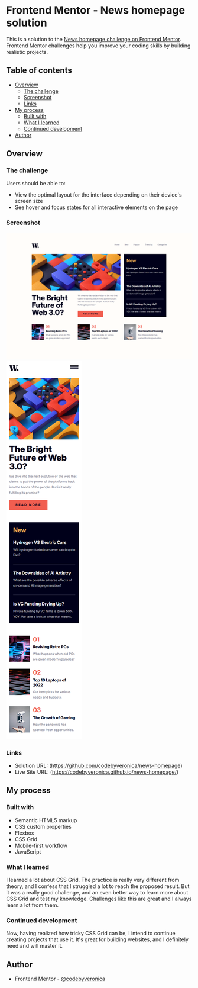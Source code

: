 # Frontend Mentor - News homepage solution

This is a solution to the [News homepage challenge on Frontend Mentor](https://www.frontendmentor.io/challenges/news-homepage-H6SWTa1MFl). Frontend Mentor challenges help you improve your coding skills by building realistic projects. 

## Table of contents

- [Overview](#overview)
  - [The challenge](#the-challenge)
  - [Screenshot](#screenshot)
  - [Links](#links)
- [My process](#my-process)
  - [Built with](#built-with)
  - [What I learned](#what-i-learned)
  - [Continued development](#continued-development)
- [Author](#author)


## Overview

### The challenge

Users should be able to:

- View the optimal layout for the interface depending on their device's screen size
- See hover and focus states for all interactive elements on the page

### Screenshot

![](./images/screenshots/desktop.png)
![](./images/screenshots/mobile.png)


### Links

- Solution URL: (https://github.com/codebyveronica/news-homepage)
- Live Site URL: (https://codebyveronica.github.io/news-homepage/)

## My process

### Built with

- Semantic HTML5 markup
- CSS custom properties
- Flexbox
- CSS Grid
- Mobile-first workflow
- JavaScript

### What I learned

I learned a lot about CSS Grid. The practice is really very different from theory, and I confess that I struggled a lot to reach the proposed result. But it was a really good challenge, and an even better way to learn more about CSS Grid and test my knowledge. Challenges like this are great and I always learn a lot from them.

### Continued development

Now, having realized how tricky CSS Grid can be, I intend to continue creating projects that use it. It's great for building websites, and I definitely need and will master it.

## Author

- Frontend Mentor - [@codebyveronica](https://www.frontendmentor.io/profile/codebyveronica)